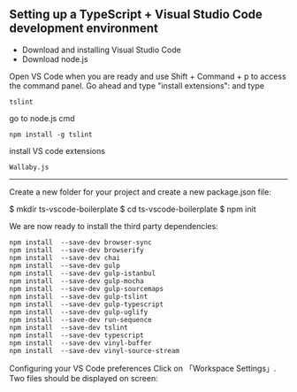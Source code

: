 ## Setting up a TypeScript + Visual Studio Code development environment

* Download and installing Visual Studio Code
* Download node.js

Open VS Code when you are ready and use Shift + Command + p to access the command panel.
Go ahead and type "install extensions": and type

	tslint
	
go to node.js cmd

	npm install -g tslint
	
install VS code extensions

	Wallaby.js
	
---

Create a new folder for your project and create a new package.json file:

$ mkdir ts-vscode-boilerplate
$ cd ts-vscode-boilerplate
$ npm init

We are now ready to install the third party dependencies:

	npm install  --save-dev browser-sync
	npm install  --save-dev browserify
	npm install  --save-dev chai
	npm install  --save-dev gulp
	npm install  --save-dev gulp-istanbul
	npm install  --save-dev gulp-mocha
	npm install  --save-dev gulp-sourcemaps
	npm install  --save-dev gulp-tslint
	npm install  --save-dev gulp-typescript
	npm install  --save-dev gulp-uglify
	npm install  --save-dev run-sequence
	npm install  --save-dev tslint
	npm install  --save-dev typescript
	npm install  --save-dev vinyl-buffer
	npm install  --save-dev vinyl-source-stream
	
Configuring your VS Code preferences
Click on 「Workspace Settings」. Two files should be displayed on screen:

 
